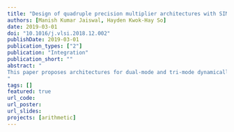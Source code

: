 ```yaml
---
title: "Design of quadruple precision multiplier architectures with SIMD single and double precision support"
authors: [Manish Kumar Jaiswal, Hayden Kwok-Hay So]
date: 2019-03-01
doi: "10.1016/j.vlsi.2018.12.002"
publishDate: 2019-03-01
publication_types: ["2"]
publication: "Integration"
publication_short: ""
abstract: "
This paper proposes architectures for dual-mode and tri-mode dynamically configurable multiplier for quadruple precision arithmetic. The proposed dual-mode QPdDP multiplier architectures can either compute on a pair of quadruple precision (QP) operands or provide SIMD support for two-parallel (dual) sets of double precision (DP) operands. The proposed tri-mode QPdDPqSP multiplier architectures are aimed to include the four-parallel (quad) single precision (SP) along with dual-DP and a QP operand processing. For the underlying largest sub-component, the mantissa multiplier, two methods are analyzed to design the dual-mode/tri-mode architectures. One is based on the Karatsuba method, and in another a dual-mode/tri-mode Radix-4 Modified Booth (MB) multiplier is proposed. The proposed dual-mode/tri-mode MB multiplier requires few extra 2:1 MUXs as an overhead compared to a simple MB multiplier. To support dual-mode/tri-mode functioning other important sub-components of the FP multiplication are also re-designed for multi-mode support. The proposed architectures are synthesized using UMC 90 nm ASIC technology, and are compared against prior literature in terms of area, period, and a unified metric “Area (Gate Count) × Period (FO4) × Latency × Throughput (in cycles)”. The dual-mode/tri-mode FP architectures with MB mantissa multipliers shows better timings, however, those with Karatsuba mantissa multipliers acquires smaller area.
"
tags: []
featured: true
url_code: 
url_poster: 
url_slides: 
projects: [arithmetic]
---
```

